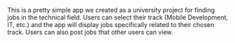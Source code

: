 This is a pretty simple app we created as a university project for finding jobs in the technical field. Users can select their track (Mobile Development, IT, etc.) and the app will display jobs specifically related to their chosen track. Users can also post jobs that other users can view.

